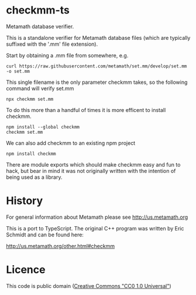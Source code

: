 # checkmm-ts

Metamath database verifier.

This is a standalone verifier for Metamath database files (which are typically suffixed with the '.mm' file extension).

Start by obtaining a .mm file from somewhere, e.g.

```
curl https://raw.githubusercontent.com/metamath/set.mm/develop/set.mm -o set.mm
```

This single filename is the only parameter checkmm takes, so the following command will verify set.mm

```
npx checkmm set.mm
```

To do this more than a handful of times it is more efficent to install checkmm.

```
npm install --global checkmm
checkmm set.mm
```

We can also add checkmm to an existing npm project

```
npm install checkmm
```

There are module exports which should make checkmm easy and fun to hack, but bear in mind it was not originally written with the intention of being used as a library.

# History

For general information about Metamath please see http://us.metamath.org

This is a port to TypeScript. The original C++ program was written by Eric Schmidt and can be found here:

http://us.metamath.org/other.html#checkmm

# Licence

This code is public domain ([Creative Commons "CC0 1.0 Universal"](http://creativecommons.org/publicdomain/zero/1.0/))
